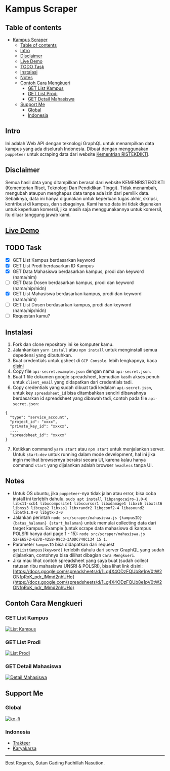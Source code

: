 # Kampus Scraper

## Table of contents
- [Kampus Scraper](#kampus-scraper)
  - [Table of contents](#table-of-contents)
  - [Intro](#intro)
  - [Disclaimer](#disclaimer)
  - [Live Demo](#live-demo)
  - [TODO Task](#todo-task)
  - [Instalasi](#instalasi)
  - [Notes](#notes)
  - [Contoh Cara Mengkueri](#contoh-cara-mengkueri)
    - [GET List Kampus](#get-list-kampus)
    - [GET List Prodi](#get-list-prodi)
    - [GET Detail Mahasiswa](#get-detail-mahasiswa)
  - [Support Me](#support-me)
    - [Global](#global)
    - [Indonesia](#indonesia)

## Intro
Ini adalah Web API dengan teknologi GraphQL untuk menampilkan data kampus yang ada diseluruh Indonesia. Dibuat dengan menggunakan `puppeteer` untuk scraping data dari website [Kementrian RISTEKDIKTI](https://forlap.ristekdikti.go.id/).

## Disclaimer
Semua hasil data yang ditampilkan berasal dari website KEMENRISTEKDIKTI (Kementerian Riset, Teknologi Dan Pendidikan Tinggi). Tidak menambah, mengubah ataupun menghapus data tanpa ada izin dari pemilik data. Sebaiknya, data ini hanya digunakan untuk keperluan tugas akhir, skripsi, kontribusi di kampus, dan sebagainya. Kami harap data ini tidak digunakan untuk keperluan komersil, jika masih saja menggunakannya untuk komersil, itu diluar tanggung jawab kami.

## [Live Demo](http://kampus.sutanlab.id/graphql)

## TODO Task
- [x] GET List Kampus berdasarkan keyword
- [x] GET List Prodi berdasarkan ID Kampus
- [x] GET Data Mahasiswa berdasarkan kampus, prodi dan keyword (nama/nim) 
- [ ] GET Data Dosen berdasarkan kampus, prodi dan keyword (nama/nip/nidn)
- [x] GET List Mahasiswa berdasarkan kampus, prodi dan keyword (nama/nim)
- [ ] GET List Dosen berdasarkan kampus, prodi dan keyword (nama/nip/nidn)
- [ ] Requestan kamu?

## Instalasi
1. Fork dan clone repository ini ke komputer kamu.
2. Jalankankan `yarn install` atau `npm install` untuk menginstall semua depedensi yang dibutuhkan.
3. Buat credentials untuk gsheet di `GCP Console`. lebih lengkapnya, baca [disini](https://docs.wso2.com/display/IntegrationCloud/Get+Credentials+for+Google+Spreadsheet)
4. Copy file `api-secret.example.json` dengan nama `api-secret.json`.
5. Buat 1 file dokumen google spreadsheet, kemudian kasih akses penuh untuk `client_email` yang didapatkan dari credentials tadi.
6. Copy credentials yang sudah dibuat tadi kedalam `api-secret.json`, untuk key `spreadsheet_id` bisa ditambahkan sendiri dibawahnya berdasarkan id spreadsheet yang dibawah tadi, contoh pada file `api-secret.json`:
```
{
  "type": "service_account",
  "project_id": "xxxx",
  "private_key_id": "xxxxx",
  ....
  "spreadsheet_id": "xxxxx"
}
```
7. Ketikkan command `yarn start` atau `npm start` untuk menjalankan server. Untuk `start:dev` untuk running dalam mode development, hal ini jika ingin melihat browsernya beraksi secara UI, karena kalau hanya command `start` yang dijalankan adalah browser `headless` tanpa UI.

## Notes
- Untuk OS ubuntu, jika `puppeteer`-nya tidak jalan atau error, bisa coba install ini terlebih dahulu. `sudo apt install libpangocairo-1.0-0 libx11-xcb1 libxcomposite1 libxcursor1 libxdamage1 libxi6 libxtst6 libnss3 libcups2 libxss1 libxrandr2 libgconf2-4 libasound2 libatk1.0-0 libgtk-3-0`
- Jalankan perintah `node src/scraper/mahasiswa.js {kampusID} {batas_halaman} {start_halaman}` untuk memulai collecting data dari target kampus. Example (untuk scrape data mahasiswa di kampus POLSRI hanya dari page 1 - 15): `node src/scraper/mahasiswa.js 52FE65F2-627D-425B-99C3-3A0DC740C134 15 1`.
- Parameter `kampusID` bisa didapatkan dari request `getListKampus(keyword)` terlebih dahulu dari server GraphQL yang sudah dijalankan, contohnya bisa dilihat dibagian `Cara Mengkueri`.
- Jika mau lihat contoh spreadsheet yang saya buat (sudah collect ratusan ribu mahasiswa UNSRI & POLSRI), bisa lihat link disini: [https://docs.google.com/spreadsheets/d/1Lg4X4ODzFQUb8e1pV0tW2ONfpRoK_pdr_lMmd2nhUHo](https://docs.google.com/spreadsheets/d/1Lg4X4ODzFQUb8e1pV0tW2ONfpRoK_pdr_lMmd2nhUHo)

## Contoh Cara Mengkueri
### GET List Kampus
[![List Kampus](https://raw.githubusercontent.com/sutanlab/kampus-api/master/capture/getListKampus.png)](https://raw.githubusercontent.com/sutanlab/kampus-api/master/capture/getListKampus.png)

### GET List Prodi
[![List Prodi](https://raw.githubusercontent.com/sutanlab/kampus-api/master/capture/getListProdi.png)](https://raw.githubusercontent.com/sutanlab/kampus-api/master/capture/getListProdi.png)

### GET Detail Mahasiswa
[![Detail Mahasiswa](https://raw.githubusercontent.com/sutanlab/kampus-api/master/capture/getMahasiswa.png)](https://raw.githubusercontent.com/sutanlab/kampus-api/master/capture/getMahasiswa.png)

## Support Me
### Global
[![ko-fi](https://www.ko-fi.com/img/githubbutton_sm.svg)](https://ko-fi.com/B0B71P7PB)
### Indonesia
- [Trakteer](https://trakteer.id/sutanlab)
- [Karyakarsa](https://karyakarsa.com/sutanlab)

---

Best Regards,
Sutan Gading Fadhillah Nasution.
